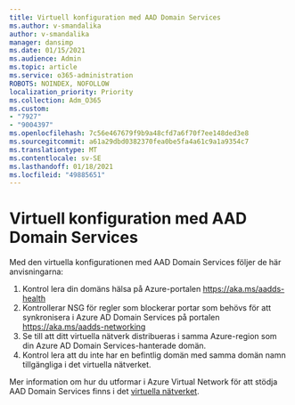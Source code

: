 ```yaml
---
title: Virtuell konfiguration med AAD Domain Services
ms.author: v-smandalika
author: v-smandalika
manager: dansimp
ms.date: 01/15/2021
ms.audience: Admin
ms.topic: article
ms.service: o365-administration
ROBOTS: NOINDEX, NOFOLLOW
localization_priority: Priority
ms.collection: Adm_O365
ms.custom:
- "7927"
- "9004397"
ms.openlocfilehash: 7c56e467679f9b9a48cfd7a6f70f7ee148ded3e8
ms.sourcegitcommit: a61a29dbd0382370fea0be5fa4a61c9a1a9354c7
ms.translationtype: MT
ms.contentlocale: sv-SE
ms.lasthandoff: 01/18/2021
ms.locfileid: "49885651"
---
```

# <a name="virtual-configuration-with-aad-domain-services"></a>Virtuell konfiguration med AAD Domain Services

Med den virtuella konfigurationen med AAD Domain Services följer de här anvisningarna: 

1. Kontrol lera din domäns hälsa på Azure-portalen https://aka.ms/aadds-health
2. Kontrollerar NSG för regler som blockerar portar som behövs för att synkronisera i Azure AD Domain Services på portalen https://aka.ms/aadds-networking
3. Se till att ditt virtuella nätverk distribueras i samma Azure-region som din Azure AD Domain Services-hanterade domän.
4. Kontrol lera att du inte har en befintlig domän med samma domän namn tillgängliga i det virtuella nätverket.

Mer information om hur du utformar i Azure Virtual Network för att stödja AAD Domain Services finns i det [virtuella nätverket](https://docs.microsoft.com/azure/active-directory-domain-services/network-considerations).

